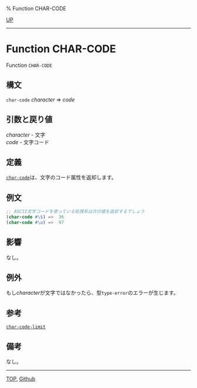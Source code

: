 % Function CHAR-CODE

[UP](13.2.html)  

---

# Function CHAR-CODE


Function `CHAR-CODE`


## 構文

`char-code` *character* => *code*


## 引数と戻り値

*character* - 文字  
*code* - 文字コード


## 定義

[`char-code`](13.2.char-code.html)は、文字のコード属性を返却します。


## 例文

```lisp
;; ASCII文字コードを使っている処理系は次の値を返却するでしょう
(char-code #\$) =>  36
(char-code #\a) =>  97
```


## 影響

なし。


## 例外

もし*character*が文字ではなかったら、型`type-error`のエラーが生じます。


## 参考

[`char-code-limit`](13.2.char-code-limit.html)


## 備考

なし。


---
[TOP](index.html),  [Github](https://github.com/nptcl/npt-japanese)

